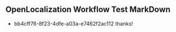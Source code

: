 ## OpenLocalization Workflow Test MarkDown
* bb4cff76-8f23-4dfe-a03a-e7462f2ac112 thanks!

<!--HONumber=Jul16_HO3-->


